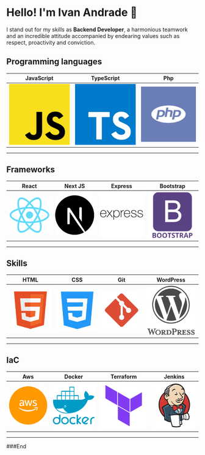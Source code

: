 # Hello! I'm Ivan Andrade 👋

I stand out for my skills as **Backend Developer**, a harmonious teamwork and an incredible attitude accompanied by endearing values such as respect, proactivity and conviction.


## Programming languages
                    

| JavaScript      | TypeScript | Php |
| --------- | ----- | ------ |
| ![](/img/lenguajes/js.png)  | ![](/img/lenguajes/ts.png) | ![](/img/lenguajes/php.jpeg) |
                
----

## Frameworks
                    

| React | Next JS | Express | Bootstrap |
| ----- | ------ | --------- | ----- |
| ![](/img/frameworks/react.png) | ![](/img/frameworks/next-js.png) | ![](/img/frameworks/express.png)  | ![](/img/frameworks/bootstrap.png) |
                
----
## Skills
                    

| HTML | CSS | Git | WordPress |
| ----- | ------ | --------- | ----- |
| ![](/img/complementos/html.png) | ![](/img/complementos/css.png) | ![](/img/complementos/git.png)  | ![](/img/complementos/wordpress.png) |
                
----
## IaC
                    

| Aws | Docker | Terraform | Jenkins |
| ----- | ------ | --------- | ----- |
| ![](/img/IaC/aws.png) | ![](/img/IaC/docker.png) | ![](/img/IaC/terraform.png)  | ![](/img/IaC/jenkins.png) |
                
----


###End